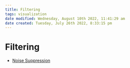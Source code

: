 ```yaml
---
title: Filtering
tags: visualization
date modified: Wednesday, August 10th 2022, 11:41:29 am
date created: Tuesday, July 26th 2022, 8:33:15 pm
---
```


# Filtering
- [Noise Suppression](Noise%20Suppression.md)


